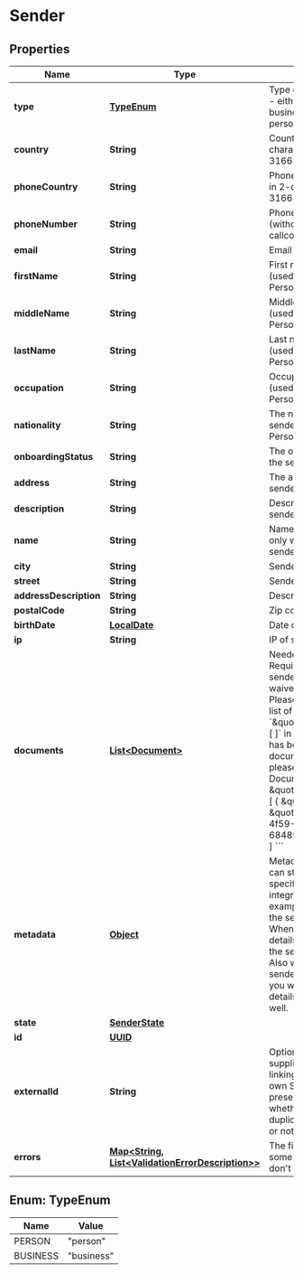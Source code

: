 
# Sender

## Properties
Name | Type | Description | Notes
------------ | ------------- | ------------- | -------------
**type** | [**TypeEnum**](#TypeEnum) | Type of sender to create - either person or business (defaults to person)  |  [optional]
**country** | **String** | Country of sender in 2-character alpha ISO 3166-2 country format | 
**phoneCountry** | **String** | Phone country of sender in 2-character alpha ISO 3166-2 country format | 
**phoneNumber** | **String** | Phone number of sender (without country callcode) |  [optional]
**email** | **String** | Email of sender | 
**firstName** | **String** | First name of sender (used only with a Personal sender) |  [optional]
**middleName** | **String** | Middle name of sender (used only with a Personal sender) |  [optional]
**lastName** | **String** | Last name of sender (used only with a Personal sender) |  [optional]
**occupation** | **String** | Occupation of sender (used only with a Personal sender) |  [optional]
**nationality** | **String** | The nationality of the sender (used only with a Personal sender) |  [optional]
**onboardingStatus** | **String** | The onboarding status of the sender |  [optional]
**address** | **String** | The address of the sender |  [optional]
**description** | **String** | Description of the sender |  [optional]
**name** | **String** | Name of sender (used only with a Business sender) |  [optional]
**city** | **String** | Sender&#39;s city | 
**street** | **String** | Sender&#39;s street | 
**addressDescription** | **String** | Description of address |  [optional]
**postalCode** | **String** | Zip code of sender | 
**birthDate** | [**LocalDate**](LocalDate.md) | Date of birth of sender |  [optional]
**ip** | **String** | IP of sender | 
**documents** | [**List&lt;Document&gt;**](Document.md) | Needed for KYC checks. Required to approve the sender unless KYC is waived for your account. Please send us an empty list of documents: &#x60;\&quot;documents\&quot;: [ ]&#x60; in the request if KYC has been waived.  If the documents already exist, please send the Document ID eg. &#x60;&#x60;&#x60;JSON \&quot;documents\&quot;: [   {     \&quot;id\&quot;: \&quot;b6648ba3-1c7b-4f59-8580-684899c84a07\&quot;   } ] &#x60;&#x60;&#x60; | 
**metadata** | [**Object**](.md) | Metadata of sender. You can store any detail specific to your integration here (for example the local ID of the sender on your end). When requesting sender details you will receive the sent metadata back. Also when sending sender related webhooks you will receive the details stored here as well. |  [optional]
**state** | [**SenderState**](SenderState.md) |  |  [optional]
**id** | [**UUID**](UUID.md) |  |  [optional]
**externalId** | **String** | Optional ID that is supplied by partner linking it to the partner&#39;s own Sender ID. Note: if present we will validate whether the sent ID is a duplicate in our system or not. |  [optional]
**errors** | [**Map&lt;String, List&lt;ValidationErrorDescription&gt;&gt;**](List.md) | The fields that have some problems and don&#39;t pass validation |  [optional]


<a name="TypeEnum"></a>
## Enum: TypeEnum
Name | Value
---- | -----
PERSON | &quot;person&quot;
BUSINESS | &quot;business&quot;



